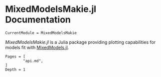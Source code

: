 # MixedModelsMakie.jl Documentation

```@meta
CurrentModule = MixedModelsMakie
```

*MixedModelsMakie.jl* is a Julia package providing plotting capabilities for models fit with [MixedModels.jl](https://juliastats.org/MixedModels.jl/stable/).

```@contents
Pages = [
        "api.md",
]
Depth = 1
```
